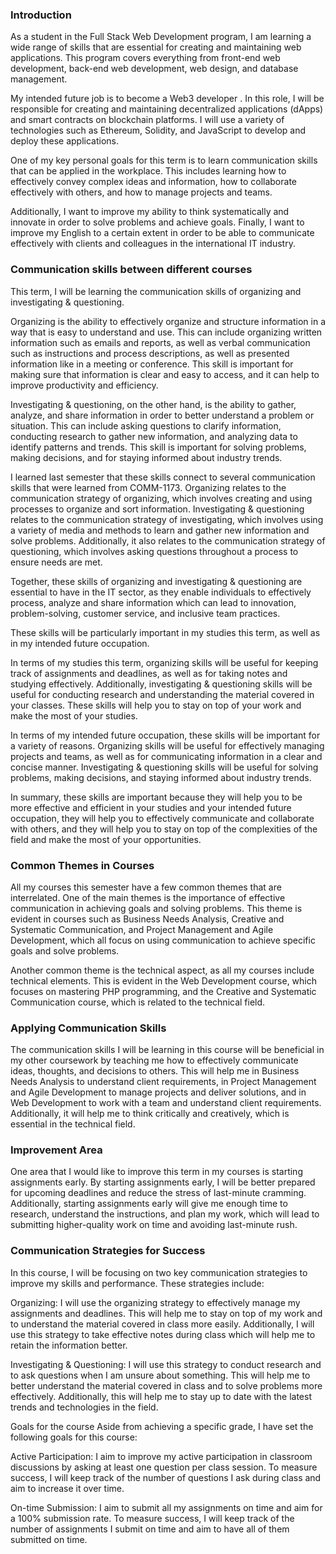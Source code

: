 ### Introduction

As a student in the Full Stack Web Development program, I am learning a wide range of skills that are essential for creating and maintaining web applications. This program covers everything from front-end web development, back-end web development, web design, and database management.

My intended future job is to become a Web3 developer . In this role, I will be responsible for creating and maintaining decentralized applications (dApps) and smart contracts on blockchain platforms. I will use a variety of technologies such as Ethereum, Solidity, and JavaScript to develop and deploy these applications.

One of my key personal goals for this term is to learn communication skills that can be applied in the workplace. This includes learning how to effectively convey complex ideas and information, how to collaborate effectively with others, and how to manage projects and teams.

 Additionally, I want to improve my ability to think systematically and innovate in order to solve problems and achieve goals. Finally, I want to improve my English to a certain extent in order to be able to communicate effectively with clients and colleagues in the international IT industry.

### Communication skills between different courses

This term, I will be learning the communication skills of organizing and investigating & questioning.

Organizing is the ability to effectively organize and structure information in a way that is easy to understand and use. This can include organizing written information such as emails and reports, as well as verbal communication such as instructions and process descriptions, as well as presented information like in a meeting or conference. This skill is important for making sure that information is clear and easy to access, and it can help to improve productivity and efficiency.

Investigating & questioning, on the other hand, is the ability to gather, analyze, and share information in order to better understand a problem or situation. This can include asking questions to clarify information, conducting research to gather new information, and analyzing data to identify patterns and trends. This skill is important for solving problems, making decisions, and for staying informed about industry trends.

I learned last semester that these skills connect to several communication skills that were learned from COMM-1173. Organizing relates to the communication strategy of organizing, which involves creating and using processes to organize and sort information. Investigating & questioning relates to the communication strategy of investigating, which involves using a variety of media and methods to learn and gather new information and solve problems. Additionally, it also relates to the communication strategy of questioning, which involves asking questions throughout a process to ensure needs are met.

Together, these skills of organizing and investigating & questioning are essential to have in the IT sector, as they enable individuals to effectively process, analyze and share information which can lead to innovation, problem-solving, customer service, and inclusive team practices.

These skills will be particularly important in my studies this term, as well as in my intended future occupation. 

In terms of my studies this term, organizing skills will be useful for keeping track of assignments and deadlines, as well as for taking notes and studying effectively. Additionally, investigating & questioning skills will be useful for conducting research and understanding the material covered in your classes. These skills will help you to stay on top of your work and make the most of your studies.

In terms of my intended future occupation, these skills will be important for a variety of reasons. Organizing skills will be useful for effectively managing projects and teams, as well as for communicating information in a clear and concise manner. Investigating & questioning skills will be useful for solving problems, making decisions, and staying informed about industry trends. 

In summary, these skills are important because they will help you to be more effective and efficient in your studies and your intended future occupation, they will help you to effectively communicate and collaborate with others, and they will help you to stay on top of the complexities of the field and make the most of your opportunities. 



### Common Themes in Courses

All my courses this semester have a few common themes that are interrelated. One of the main themes is the importance of effective communication in achieving goals and solving problems. This theme is evident in courses such as Business Needs Analysis, Creative and Systematic Communication, and Project Management and Agile Development, which all focus on using communication to achieve specific goals and solve problems.

Another common theme is the technical aspect, as all my courses include technical elements. This is evident in the Web Development course, which focuses on mastering PHP programming, and the Creative and Systematic Communication course, which is related to the technical field.

### Applying Communication Skills

The communication skills I will be learning in this course will be beneficial in my other coursework by teaching me how to effectively communicate ideas, thoughts, and decisions to others. This will help me in Business Needs Analysis to understand client requirements, in Project Management and Agile Development to manage projects and deliver solutions, and in Web Development to work with a team and understand client requirements. Additionally, it will help me to think critically and creatively, which is essential in the technical field.

### Improvement Area

One area that I would like to improve this term in my courses is starting assignments early. By starting assignments early, I will be better prepared for upcoming deadlines and reduce the stress of last-minute cramming. Additionally, starting assignments early will give me enough time to research, understand the instructions, and plan my work, which will lead to submitting higher-quality work on time and avoiding last-minute rush.



### Communication Strategies for Success

In this course, I will be focusing on two key communication strategies to improve my skills and performance. These strategies include:

Organizing: I will use the organizing strategy to effectively manage my assignments and deadlines. This will help me to stay on top of my work and to understand the material covered in class more easily. Additionally, I will use this strategy to take effective notes during class which will help me to retain the information better.

Investigating & Questioning: I will use this strategy to conduct research and to ask questions when I am unsure about something. This will help me to better understand the material covered in class and to solve problems more effectively. Additionally, this will help me to stay up to date with the latest trends and technologies in the field.

Goals for the course Aside from achieving a specific grade, I have set the following goals for this course:

Active Participation: I aim to improve my active participation in classroom discussions by asking at least one question per class session. To measure success, I will keep track of the number of questions I ask during class and aim to increase it over time.

On-time Submission: I aim to submit all my assignments on time and aim for a 100% submission rate. To measure success, I will keep track of the number of assignments I submit on time and aim to have all of them submitted on time.